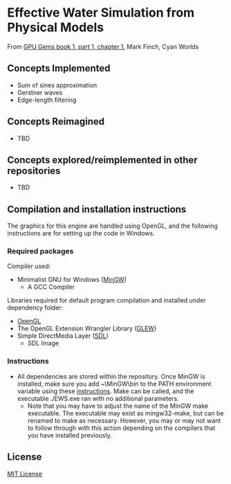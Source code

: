 # Effective Water Simulation from Physical Models
From [GPU Gems book 1, part 1, chapter 1.](https://developer.nvidia.com/gpugems/gpugems/part-i-natural-effects/chapter-1-effective-water-simulation-physical-models)
 Mark Finch, Cyan Worlds

## Concepts Implemented
* Sum of sines approximation
* Gerstner waves
* Edge-length filtering

## Concepts Reimagined
* TBD

## Concepts explored/reimplemented in other repositories
* TBD

## Compilation and installation instructions
The graphics for this engine are handled using OpenGL, and the following instructions are for setting up the code in Windows. 

### Required packages
Compiler used:
* Minimalist GNU for Windows ([MinGW](https://sourceforge.net/projects/mingw/))
  * A GCC Compiler

Libraries required for default program compilation and installed under dependency folder:
* [OpenGL](https://github.com/KhronosGroup/OpenGL-Registry)
* The OpenGL Extension Wrangler Library ([GLEW](https://github.com/nigels-com/glew))
* Simple DirectMedia Layer ([SDL](https://github.com/libsdl-org/SDL))
  * SDL Image

### Instructions
* All dependencies are stored within the repository. Once MinGW is installed, make sure you add ~\MinGW\bin to the PATH environment variable using these [instructions](http://www.mingw.org/wiki/Getting_Started/). Make can be called, and the executable ./EWS.exe ran with no additional parameters.
  * Note that you may have to adjust the name of the MinGW make executable. The executable may exist as mingw32-make, but can be renamed to make as necessary. However, you may or may not want to follow through with this action depending on the compilers that you have installed previously.

## License
[MIT License](https://choosealicense.com/licenses/mit/)
